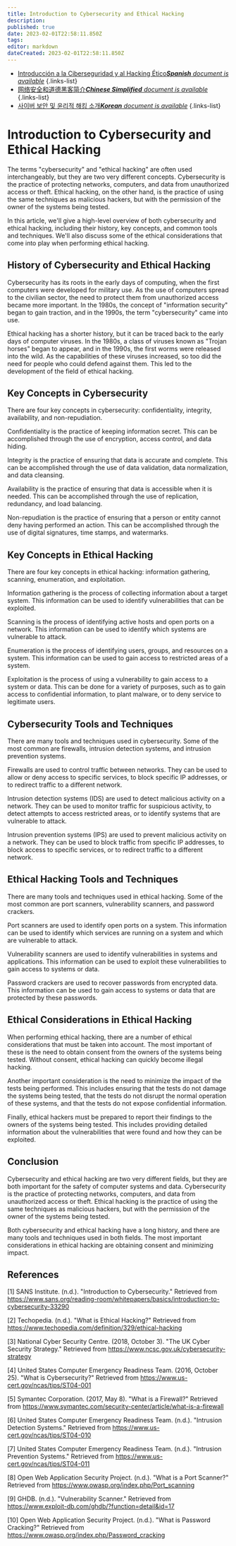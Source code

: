 ```yaml
---
title: Introduction to Cybersecurity and Ethical Hacking
description: 
published: true
date: 2023-02-01T22:58:11.850Z
tags: 
editor: markdown
dateCreated: 2023-02-01T22:58:11.850Z
---
```


- [Introducción a la Ciberseguridad y al Hacking Ético***Spanish** document is available*](/es/Knowledge-base/Common/introduction-to-cybersecurity-and-ethical-hacking)
{.links-list}
- [网络安全和道德黑客简介***Chinese Simplified** document is available*](/zh/Knowledge-base/Common/introduction-to-cybersecurity-and-ethical-hacking)
{.links-list}
- [사이버 보안 및 윤리적 해킹 소개***Korean** document is available*](/ko/Knowledge-base/Common/introduction-to-cybersecurity-and-ethical-hacking)
{.links-list}


# Introduction to Cybersecurity and Ethical Hacking

The terms "cybersecurity" and "ethical hacking" are often used interchangeably, but they are two very different concepts. Cybersecurity is the practice of protecting networks, computers, and data from unauthorized access or theft. Ethical hacking, on the other hand, is the practice of using the same techniques as malicious hackers, but with the permission of the owner of the systems being tested.

In this article, we'll give a high-level overview of both cybersecurity and ethical hacking, including their history, key concepts, and common tools and techniques. We'll also discuss some of the ethical considerations that come into play when performing ethical hacking.

## History of Cybersecurity and Ethical Hacking

Cybersecurity has its roots in the early days of computing, when the first computers were developed for military use. As the use of computers spread to the civilian sector, the need to protect them from unauthorized access became more important. In the 1980s, the concept of "information security" began to gain traction, and in the 1990s, the term "cybersecurity" came into use.

Ethical hacking has a shorter history, but it can be traced back to the early days of computer viruses. In the 1980s, a class of viruses known as "Trojan horses" began to appear, and in the 1990s, the first worms were released into the wild. As the capabilities of these viruses increased, so too did the need for people who could defend against them. This led to the development of the field of ethical hacking.

## Key Concepts in Cybersecurity

There are four key concepts in cybersecurity: confidentiality, integrity, availability, and non-repudiation.

Confidentiality is the practice of keeping information secret. This can be accomplished through the use of encryption, access control, and data hiding.

Integrity is the practice of ensuring that data is accurate and complete. This can be accomplished through the use of data validation, data normalization, and data cleansing.

Availability is the practice of ensuring that data is accessible when it is needed. This can be accomplished through the use of replication, redundancy, and load balancing.

Non-repudiation is the practice of ensuring that a person or entity cannot deny having performed an action. This can be accomplished through the use of digital signatures, time stamps, and watermarks.

## Key Concepts in Ethical Hacking

There are four key concepts in ethical hacking: information gathering, scanning, enumeration, and exploitation.

Information gathering is the process of collecting information about a target system. This information can be used to identify vulnerabilities that can be exploited.

Scanning is the process of identifying active hosts and open ports on a network. This information can be used to identify which systems are vulnerable to attack.

Enumeration is the process of identifying users, groups, and resources on a system. This information can be used to gain access to restricted areas of a system.

Exploitation is the process of using a vulnerability to gain access to a system or data. This can be done for a variety of purposes, such as to gain access to confidential information, to plant malware, or to deny service to legitimate users.

## Cybersecurity Tools and Techniques

There are many tools and techniques used in cybersecurity. Some of the most common are firewalls, intrusion detection systems, and intrusion prevention systems.

Firewalls are used to control traffic between networks. They can be used to allow or deny access to specific services, to block specific IP addresses, or to redirect traffic to a different network.

Intrusion detection systems (IDS) are used to detect malicious activity on a network. They can be used to monitor traffic for suspicious activity, to detect attempts to access restricted areas, or to identify systems that are vulnerable to attack.

Intrusion prevention systems (IPS) are used to prevent malicious activity on a network. They can be used to block traffic from specific IP addresses, to block access to specific services, or to redirect traffic to a different network.

## Ethical Hacking Tools and Techniques

There are many tools and techniques used in ethical hacking. Some of the most common are port scanners, vulnerability scanners, and password crackers.

Port scanners are used to identify open ports on a system. This information can be used to identify which services are running on a system and which are vulnerable to attack.

Vulnerability scanners are used to identify vulnerabilities in systems and applications. This information can be used to exploit these vulnerabilities to gain access to systems or data.

Password crackers are used to recover passwords from encrypted data. This information can be used to gain access to systems or data that are protected by these passwords.

## Ethical Considerations in Ethical Hacking

When performing ethical hacking, there are a number of ethical considerations that must be taken into account. The most important of these is the need to obtain consent from the owners of the systems being tested. Without consent, ethical hacking can quickly become illegal hacking.

Another important consideration is the need to minimize the impact of the tests being performed. This includes ensuring that the tests do not damage the systems being tested, that the tests do not disrupt the normal operation of these systems, and that the tests do not expose confidential information.

Finally, ethical hackers must be prepared to report their findings to the owners of the systems being tested. This includes providing detailed information about the vulnerabilities that were found and how they can be exploited.

## Conclusion

Cybersecurity and ethical hacking are two very different fields, but they are both important for the safety of computer systems and data. Cybersecurity is the practice of protecting networks, computers, and data from unauthorized access or theft. Ethical hacking is the practice of using the same techniques as malicious hackers, but with the permission of the owner of the systems being tested.

Both cybersecurity and ethical hacking have a long history, and there are many tools and techniques used in both fields. The most important considerations in ethical hacking are obtaining consent and minimizing impact.

## References

[1] SANS Institute. (n.d.). "Introduction to Cybersecurity." Retrieved from https://www.sans.org/reading-room/whitepapers/basics/introduction-to-cybersecurity-33290

[2] Techopedia. (n.d.). "What is Ethical Hacking?" Retrieved from https://www.techopedia.com/definition/329/ethical-hacking

[3] National Cyber Security Centre. (2018, October 3). "The UK Cyber Security Strategy." Retrieved from https://www.ncsc.gov.uk/cybersecurity-strategy

[4] United States Computer Emergency Readiness Team. (2016, October 25). "What is Cybersecurity?" Retrieved from https://www.us-cert.gov/ncas/tips/ST04-001

[5] Symantec Corporation. (2017, May 8). "What is a Firewall?" Retrieved from https://www.symantec.com/security-center/article/what-is-a-firewall

[6] United States Computer Emergency Readiness Team. (n.d.). "Intrusion Detection Systems." Retrieved from https://www.us-cert.gov/ncas/tips/ST04-010

[7] United States Computer Emergency Readiness Team. (n.d.). "Intrusion Prevention Systems." Retrieved from https://www.us-cert.gov/ncas/tips/ST04-011

[8] Open Web Application Security Project. (n.d.). "What is a Port Scanner?" Retrieved from https://www.owasp.org/index.php/Port_scanning

[9] GHDB. (n.d.). "Vulnerability Scanner." Retrieved from https://www.exploit-db.com/ghdb/?function=detail&id=17

[10] Open Web Application Security Project. (n.d.). "What is Password Cracking?" Retrieved from https://www.owasp.org/index.php/Password_cracking
